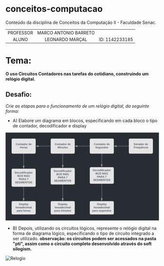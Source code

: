 # conceitos-computacao
Conteúdo da disciplina de Conceitos da Computação II - Faculdade Senac.



|  | | |
| :---: | :-: | :-----------: |
| PROFESSOR | MARCO ANTONIO BARRETO | 
| ALUNO | LEONARDO MARÇAL | ID: 1142233185 | 


# Tema:

**O uso Circuitos Contadores nas tarefas do cotidiano, construindo um relógio digital.**

 ## Desafio: 
 *Crie as etapas para o funcionamento de um relógio digital, da seguinte forma:*

* A) Elabore um diagrama em blocos, especificando em cada bloco o tipo de contador, decodificador e display

![Diagrama](/pti/Diagrama.png)

* B) Depois, utilizando os circuitos lógicos, represente o relógio digital na forma de diagrama lógico, especificando o tipo de circuito integrado a
ser utilizado.
**observação: os circuitos podem ser acessados na pasta "pti", assim como o circuito completo desenvolvido através do soft silogism.**

![Relogio](/pti/Logisim_principal.png)

